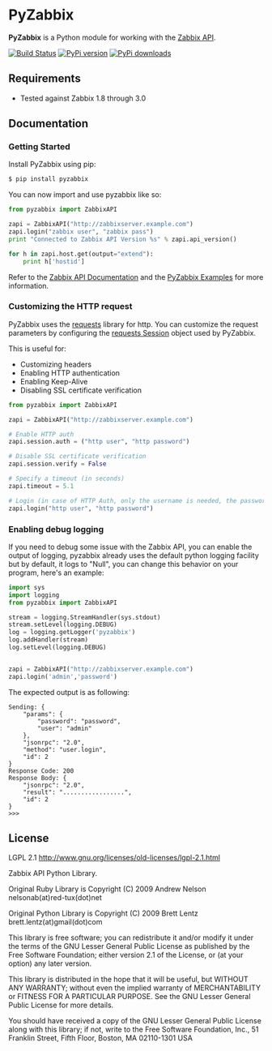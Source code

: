 # PyZabbix #

**PyZabbix** is a Python module for working with the [Zabbix API](https://www.zabbix.com/documentation/3.0/manual/api/reference).

[![Build Status](https://travis-ci.org/lukecyca/pyzabbix.png?branch=master)](https://travis-ci.org/lukecyca/pyzabbix)
[![PyPi version](https://img.shields.io/pypi/v/pyzabbix.svg)](https://pypi.python.org/pypi/pyzabbix/)
[![PyPi downloads](https://img.shields.io/pypi/dm/pyzabbix.svg)](https://pypi.python.org/pypi/pyzabbix/)

## Requirements
* Tested against Zabbix 1.8 through 3.0

## Documentation ##
### Getting Started

Install PyZabbix using pip:

```bash
$ pip install pyzabbix
```

You can now import and use pyzabbix like so:

```python
from pyzabbix import ZabbixAPI

zapi = ZabbixAPI("http://zabbixserver.example.com")
zapi.login("zabbix user", "zabbix pass")
print "Connected to Zabbix API Version %s" % zapi.api_version()

for h in zapi.host.get(output="extend"):
    print h['hostid']
```

Refer to the [Zabbix API Documentation](https://www.zabbix.com/documentation/3.0/manual/api/reference) and the [PyZabbix Examples](https://github.com/lukecyca/pyzabbix/tree/master/examples) for more information.

### Customizing the HTTP request
PyZabbix uses the [requests](http://www.python-requests.org/en/latest/) library for http. You can customize the request parameters by configuring the [requests Session](http://docs.python-requests.org/en/latest/user/advanced/#session-objects) object used by PyZabbix.

This is useful for:
* Customizing headers
* Enabling HTTP authentication
* Enabling Keep-Alive
* Disabling SSL certificate verification

```python
from pyzabbix import ZabbixAPI

zapi = ZabbixAPI("http://zabbixserver.example.com")

# Enable HTTP auth
zapi.session.auth = ("http user", "http password")

# Disable SSL certificate verification
zapi.session.verify = False

# Specify a timeout (in seconds)
zapi.timeout = 5.1

# Login (in case of HTTP Auth, only the username is needed, the password, if passed, will be ignored)
zapi.login("http user", "http password")
```

### Enabling debug logging
If you need to debug some issue with the Zabbix API, you can enable the output of logging, pyzabbix already uses the default python logging facility but by default, it logs to "Null", you can change this behavior on your program, here's an example:
```python
import sys
import logging
from pyzabbix import ZabbixAPI

stream = logging.StreamHandler(sys.stdout)
stream.setLevel(logging.DEBUG)
log = logging.getLogger('pyzabbix')
log.addHandler(stream)
log.setLevel(logging.DEBUG)


zapi = ZabbixAPI("http://zabbixserver.example.com")
zapi.login('admin','password')
```
The expected output is as following:

```
Sending: {
    "params": {
        "password": "password",
        "user": "admin"
    },
    "jsonrpc": "2.0",
    "method": "user.login",
    "id": 2
}
Response Code: 200
Response Body: {
    "jsonrpc": "2.0",
    "result": ".................",
    "id": 2
}
>>>
```

## License ##
LGPL 2.1   http://www.gnu.org/licenses/old-licenses/lgpl-2.1.html

Zabbix API Python Library.

Original Ruby Library is Copyright (C) 2009 Andrew Nelson nelsonab(at)red-tux(dot)net

Original Python Library is Copyright (C) 2009 Brett Lentz brett.lentz(at)gmail(dot)com

This library is free software; you can redistribute it and/or
modify it under the terms of the GNU Lesser General Public
License as published by the Free Software Foundation; either
version 2.1 of the License, or (at your option) any later version.

This library is distributed in the hope that it will be useful,
but WITHOUT ANY WARRANTY; without even the implied warranty of
MERCHANTABILITY or FITNESS FOR A PARTICULAR PURPOSE.  See the GNU
Lesser General Public License for more details.

You should have received a copy of the GNU Lesser General Public
License along with this library; if not, write to the Free Software
Foundation, Inc., 51 Franklin Street, Fifth Floor, Boston, MA  02110-1301  USA
